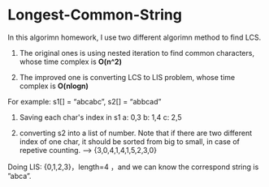 # Longest-Common-String
In this algorimn homework, I use two different algorimn method to find LCS.

1. The original ones is using nested iteration to find common characters, whose time complex is **O(n^2)**

2. The improved one is converting LCS to LIS problem, whose time complex is **O(nlogn)**


For example:
 s1[] = “abcabc”, s2[] = “abbcad”
 
1. Saving each char's index in s1
 a: 0,3
 b: 1,4 
 c: 2,5
 
 2.  converting s2 into a list of number.
    Note that if there are two different index of one char, it should be sorted from big to small, in case of repetive counting.
--> {3,0,4,1,4,1,5,2,3,0} 

 Doing LIS: {0,1,2,3}，length=4  ，and we can know the correspond string is ”abca”.
